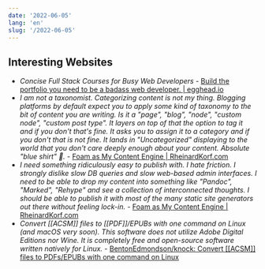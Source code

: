```yaml
---
date: '2022-06-05'
lang: 'en'
slug: '/2022-06-05'
---
```


## Interesting Websites

- _Concise Full Stack Courses for Busy Web Developers_ - [Build the portfolio you need to be a badass web developer. | egghead.io](https://egghead.io/)
- _I am not a taxonomist. Categorizing content is not my thing. Blogging platforms by default expect you to apply some kind of taxonomy to the bit of content you are writing. Is it a "page", "blog", "node", "custom node", "custom post type". It layers on top of that the option to tag it and if you don't that's fine. It asks you to assign it to a category and if you don't that is not fine. It lands in "Uncategorized" displaying to the world that you don't care deeply enough about your content. Absolute "blue shirt" 👕._ - [Foam as My Content Engine | RheinardKorf.com](https://rheinardkorf.com/foam-as-my-content-engine/)
- _I need something ridiculously easy to publish with. I hate friction. I strongly dislike slow DB queries and slow web-based admin interfaces. I need to be able to drop my content into something like "Pandoc", "Marked", "Rehype" and see a collection of interconnected thoughts. I should be able to publish it with most of the many static site generators out there without feeling lock-in._ - [Foam as My Content Engine | RheinardKorf.com](https://rheinardkorf.com/foam-as-my-content-engine/)
- _Convert [[ACSM]] files to [[PDF]]/EPUBs with one command on Linux \(and macOS very soon\). This software does not utilize Adobe Digital Editions nor Wine. It is completely free and open-source software written natively for Linux._ - [BentonEdmondson/knock: Convert [[ACSM]] files to PDFs/EPUBs with one command on Linux](https://github.com/BentonEdmondson/knock)
